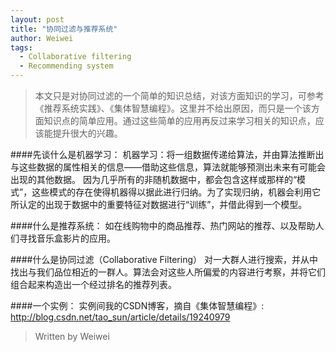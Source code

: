 ```yaml
---
layout: post
title: "协同过滤与推荐系统"
author: Weiwei
tags:
  - Collaborative filtering
  - Recommending system
---
```

> 本文只是对协同过滤的一个简单的知识总结，对该方面知识的学习，可参考《推荐系统实践》、《集体智慧编程》。这里并不给出原因，而只是一个该方面知识点的简单应用。通过这些简单的应用再反过来学习相关的知识点，应该能提升很大的兴趣。

<!--more-->

####先谈什么是机器学习：
机器学习：将一组数据传递给算法，并由算法推断出与这些数据的属性相关的信息——借助这些信息，算法就能够预测出未来有可能会出现的其他数据。
因为几乎所有的非随机数据中，都会包含这样或那样的“模式”，这些模式的存在使得机器得以据此进行归纳。为了实现归纳，机器会利用它所认定的出现于数据中的重要特征对数据进行“训练”，并借此得到一个模型。

####什么是推荐系统：
如在线购物中的商品推荐、热门网站的推荐、以及帮助人们寻找音乐盒影片的应用。

####什么是协同过滤（Collaborative Filtering）
对一大群人进行搜索，并从中找出与我们品位相近的一群人。算法会对这些人所偏爱的内容进行考察，并将它们组合起来构造出一个经过排名的推荐列表。

####一个实例：
实例间我的CSDN博客，摘自《集体智慧编程》:
http://blog.csdn.net/tao_sun/article/details/19240979


> Written by Weiwei